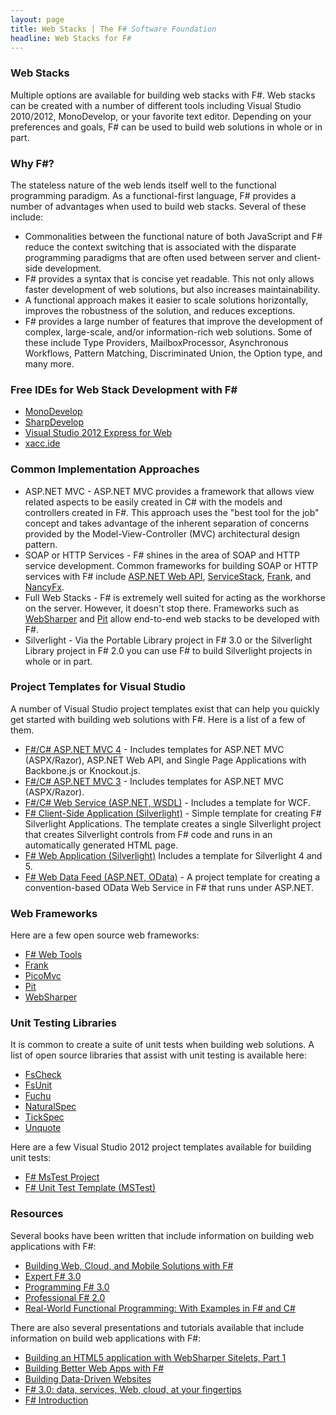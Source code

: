 ```yaml
---
layout: page
title: Web Stacks | The F# Software Foundation
headline: Web Stacks for F#
---
```


### Web Stacks 

Multiple options are available for building web stacks with F#. Web stacks can be created 
with a number of different tools including Visual Studio 2010/2012, MonoDevelop, or your 
favorite text editor. Depending on your preferences and goals, F# can be used to build 
web solutions in whole or in part. 

### Why F#?

The stateless nature of the web lends itself well to the functional programming paradigm.
As a functional-first language, F# provides a number of advantages when used to build web stacks. 
Several of these include:

 * Commonalities between the functional nature of both JavaScript and F# reduce the context 
   switching that is associated with the disparate programming paradigms that are often 
   used between server and client-side development. 
 * F# provides a syntax that is concise yet readable. This not only allows faster development 
   of web solutions, but also increases maintainability.
 * A functional approach makes it easier to scale solutions horizontally, improves the robustness of 
   the solution, and reduces exceptions.  
 * F# provides a large number of features that improve the development of complex, large-scale, 
   and/or information-rich web solutions. Some of these include Type Providers, MailboxProcessor, 
   Asynchronous Workflows, Pattern Matching, Discriminated Union, the Option type, and many more.

### Free IDEs for Web Stack Development with F#

 * [MonoDevelop](http://monodevelop.com/)
 * [SharpDevelop](sharpdevelop.net/OpenSource/SD)
 * [Visual Studio 2012 Express for Web](http://go.microsoft.com/fwlink/?LinkID=261287)
 * [xacc.ide](xacc.wordpress.com) 
 
### Common Implementation Approaches

 * ASP.NET MVC - ASP.NET MVC provides a framework that allows view related aspects to be 
   easily created in C# with the models and controllers created in F#. This approach uses
   the "best tool for the job" concept and takes advantage of the inherent separation of 
   concerns provided by the Model-View-Controller (MVC) architectural design pattern. 
 * SOAP or HTTP Services - F# shines in the area of SOAP and HTTP service development. Common frameworks
   for building SOAP or HTTP services with F# include [ASP.NET Web API](http://www.asp.net/web-api), 
   [ServiceStack](http://www.servicestack.net/), [Frank](https://github.com/frank-fs/frank), and
   [NancyFx](http://nancyfx.org/).
 * Full Web Stacks - F# is extremely well suited for acting as the workhorse on the server. 
   However, it doesn't stop there. Frameworks such as [WebSharper](http://www.websharper.com/home)
   and [Pit](http://pitfw.org/) allow end-to-end web stacks to be developed with F#.
 * Silverlight - Via the Portable Library project in F# 3.0 or the Silverlight Library project in F# 2.0
   you can use F# to build Silverlight projects in whole or in part. 

### Project Templates for Visual Studio

A number of Visual Studio project templates exist that can help you quickly get started with 
building web solutions with F#. Here is a list of a few of them. 

 * [F#/C# ASP.NET MVC 4](http://visualstudiogallery.msdn.microsoft.com/3d2bf938-fc9e-403c-90b3-8de27dc23095) - 
   Includes templates for ASP.NET MVC (ASPX/Razor), ASP.NET Web API, and Single Page Applications with Backbone.js or Knockout.js.
 * [F#/C# ASP.NET MVC 3](http://visualstudiogallery.msdn.microsoft.com/f57aa816-e96b-4133-ab5d-9b9b99914ead) - 
   Includes templates for ASP.NET MVC (ASPX/Razor).
 * [F#/C# Web Service (ASP.NET, WSDL)](http://visualstudiogallery.msdn.microsoft.com/279345a4-f189-4d1f-98fe-6b1af322d164) -
   Includes a template for WCF.
 * [F# Client-Side Application (Silverlight)](http://visualstudiogallery.msdn.microsoft.com/621d86fb-944f-48db-a69c-e73c5521de9d) -
   Simple template for creating F# Silverlight Applications. The template creates a single 
   Silverlight project that creates Silverlight controls from F# code and runs in an automatically generated HTML page.
 * [F# Web Application (Silverlight)](http://visualstudiogallery.msdn.microsoft.com/f0e9a557-3fd6-41d9-8518-c1735b382c73)
   Includes a template for Silverlight 4 and 5.
 * [F# Web Data Feed (ASP.NET, OData)](http://visualstudiogallery.msdn.microsoft.com/62042780-c1bb-456a-a552-c7d88d5d7aef) -
   A project template for creating a convention-based OData Web Service in F# that runs under ASP.NET.   

### Web Frameworks

Here are a few open source web frameworks:

 * [F# Web Tools](http://tomasp.net/projects/fswebtools.aspx)
 * [Frank](https://github.com/frank-fs/frank) 
 * [PicoMvc](https://github.com/robertpi/PicoMvc)
 * [Pit](http://pitfw.org/)
 * [WebSharper](http://www.websharper.com/home)

### Unit Testing Libraries

It is common to create a suite of unit tests when building web solutions. A list of open source 
libraries that assist with unit testing is available here:

 * [FsCheck](http://fscheck.codeplex.com/)
 * [FsUnit](https://github.com/dmohl/FsUnit)
 * [Fuchu](https://github.com/mausch/Fuchu)
 * [NaturalSpec](https://github.com/forki/NaturalSpec)
 * [TickSpec](http://trelford.com/blog/post/TickSpec.aspx)
 * [Unquote](http://code.google.com/p/unquote/)

Here are a few Visual Studio 2012 project templates available for building unit tests:

 * [F# MsTest Project](http://visualstudiogallery.msdn.microsoft.com/51ebe64a-899b-4959-8c24-b0148ed6b264)
 * [F# Unit Test Template (MSTest)](http://visualstudiogallery.msdn.microsoft.com/432eb82c-345e-4502-be56-015fe051a210)

### Resources

Several books have been written that include information on building web applications with F#:

 * [Building Web, Cloud, and Mobile Solutions with F#](http://www.amazon.com/Building-Web-Cloud-Mobile-Solutions/dp/1449333761) 
 * [Expert F# 3.0](http://www.amazon.com/Expert-F-3-0-Apress/dp/1430246502/ref=sr_1_2?s=books&ie=UTF8&qid=1353176560&sr=1-2&keywords=F%23)
 * [Programming F# 3.0](http://www.amazon.com/Programming-F-3-0-Chris-Smith/dp/1449320295/ref=sr_1_1?s=books&ie=UTF8&qid=1353176560&sr=1-1&keywords=F%23)
 * [Professional F# 2.0](http://www.amazon.com/Professional-F-2-0-Ted-Neward/dp/047052801X/ref=sr_1_9?s=books&ie=UTF8&qid=1353176560&sr=1-9&keywords=F%23)
 * [Real-World Functional Programming: With Examples in F# and C#](http://www.amazon.com/Real-World-Functional-Programming-Tomas-Petricek/dp/1933988924/ref=sr_1_5?s=books&ie=UTF8&qid=1353176560&sr=1-5&keywords=F%23) 
 
There are also several presentations and tutorials available that include information on 
build web applications with F#:

 * [Building an HTML5 application with WebSharper Sitelets, Part 1](http://www.developerfusion.com/article/124078/building-an-html5-application-with-websharper-sitelets-part-1/)
 * [Building Better Web Apps with F#](http://bloggemdano.blogspot.com/2012/11/recording-for-building-better-web-apps.html)
 * [Building Data-Driven Websites](http://msdn.microsoft.com/en-us/library/hh273072.aspx)
 * [F# 3.0: data, services, Web, cloud, at your fingertips](http://channel9.msdn.com/Events/Build/BUILD2011/SAC-904T)
 * [F# Introduction](http://skillsmatter.com/podcast/scala/phil-trelford-f-introduction)

 